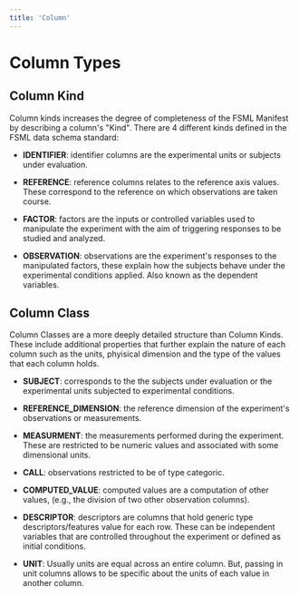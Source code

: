 ```yaml
---
title: 'Column'
---
```


# Column Types


## Column Kind

Column kinds increases the degree of completeness of the FSML Manifest by describing a column's "Kind". There are 4 different kinds defined
in the FSML data schema standard:

- **IDENTIFIER**: identifier columns are the experimental units or subjects under evaluation.

- **REFERENCE**: reference columns relates to the reference axis values. These correspond to the reference on which observations are taken course.

- **FACTOR**: factors are the inputs or controlled variables used to manipulate the experiment with the aim of triggering responses to be studied and analyzed.

- **OBSERVATION**: observations are the experiment's responses to the manipulated factors, these explain how the subjects behave under the experimental conditions applied. Also known as the dependent variables.


## Column Class

Column Classes are a more deeply detailed structure than Column Kinds. These include additional properties that further explain the nature of each column
such as the units, phyisical dimension and the type of the values that each column holds.

- **SUBJECT**: corresponds to the the subjects under evaluation or the experimental units subjected to experimental conditions.

- **REFERENCE_DIMENSION**: the reference dimension of the experiment's observations or measurements.

- **MEASURMENT**: the measurements performed during the experiment. These are restricted to be numeric values and associated with some dimensional units.

- **CALL**: observations restricted to be of type categoric.

- **COMPUTED_VALUE**: computed values are a computation of other values, (e.g., the division of two other observation columns).

- **DESCRIPTOR**: descriptors are columns that hold generic type descriptors/features value for each row. These can be independent variables that are controlled throughout the experiment or defined as initial conditions.

- **UNIT**: Usually units are equal across an entire column. But, passing in unit columns allows to be specific about the units of each value in another column.


